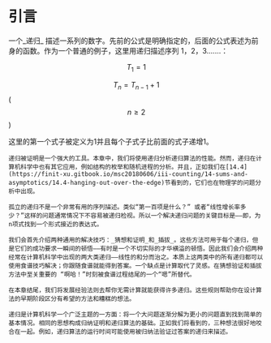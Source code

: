 # 引言

一个_递归_ 描述一系列的数字。先前的公式是明确指定的，后面的公式表述为前身的函数。作为一个普通的例子，这里用递归描述序列 1，2，3.......：

 $$T_1 = 1$$  

 $$T_n =  T_{n-1} + 1$$    \( $$n \ge 2$$ \)

这里的第一个式子被定义为1并且每个子式子比前面的式子递增1。

    递归被证明是一个强大的工具。本章中，我们将使用递归分析递归算法的性能。然而，递归在计算机科学中也有其它应用，例如结构的枚举和随机进程的分析。并且，正如我们在[14.4](https://finit-xu.gitbook.io/msc20180606/iii-counting/14-sums-and-asymptotics/14.4-hanging-out-over-the-edge)节看到的，它们也在物理学的问题分析中出现。

    孤立的递归不是一个非常有用的序列描述。类似“第一百项是什么？” 或者“线性增长率多少？”这样的问题通常情况下不容易被递归检视。所以一个解决递归问题的关键目标是——即，为n项式找到一个形式接近的表达式。

    我们会首先介绍两种通用的解决技巧：_猜想和证明_和_插拔_。这些方法可用于每个递归，但是它们的成功要求一瞬间的顿悟——有时是一个不切实际的才华横溢的顿悟。因此我们会介绍两种经常在计算机科学中出现的两大类递归——线性的和分而治之。本质上这两类中的所有递归都可以使用食谱技巧解决；你跟随食谱就能得到答案。一个缺点是计算取代了灵感。在猜想验证和插拔方法中至关重要的 “啊哈！”时刻被食谱过程结尾的一个“嗯”所替代。

    在本章结尾，我们将发展经验法则去帮你无需计算就能获得许多递归。这些规则帮助你在设计算法的早期阶段区分有希望的方法和糟糕的想法。

    递归是计算机科学一个广泛主题的一方面：将一个大问题逐渐分解为更小的问题直到找到简单的基本情况。相同的思想构成归纳证明和递归算法的基础。正如我们将看到的，三种想法很好地咬合在一起。例如，递归算法的运行时间可能使用被归纳法验证过答案的递归来描述。

    

